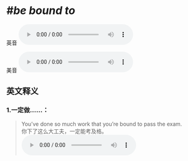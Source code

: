 # ***\#be bound to*** 
英音
<audio src="./media/be bound to1.aac" controls="controls"></audio>

美音
<audio src="./media/be bound to2.aac" controls="controls"></audio>



  

英文释义
---
### 1.**一定做……：**  

 > You’ve done so much work that you’re bound to pass the exam.  
 > 你下了这么大工夫，一定能考及格。    
<audio src="./media/1-bound.aac" controls="controls"></audio>


